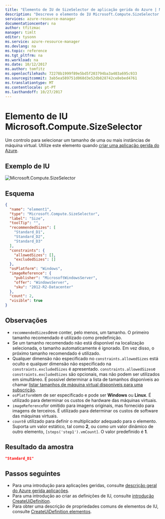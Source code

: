 ```yaml
---
title: "Elemento de IU de SizeSelector de aplicação gerida do Azure | Microsoft Docs"
description: "Descreve o elemento de IU Microsoft.Compute.SizeSelector para aplicações geridas do Azure"
services: azure-resource-manager
documentationcenter: na
author: tfitzmac
manager: timlt
editor: tysonn
ms.service: azure-resource-manager
ms.devlang: na
ms.topic: reference
ms.tgt_pltfrm: na
ms.workload: na
ms.date: 10/12/2017
ms.author: tomfitz
ms.openlocfilehash: 72278b1999f89e5bd5f203794ba3a403a695c933
ms.sourcegitcommit: 3ab5ea589751d068d3e52db828742ce8ebed4761
ms.translationtype: MT
ms.contentlocale: pt-PT
ms.lasthandoff: 10/27/2017
---
```

# <a name="microsoftcomputesizeselector-ui-element"></a>Elemento de IU Microsoft.Compute.SizeSelector
Um controlo para selecionar um tamanho de uma ou mais instâncias de máquina virtual. Utilize este elemento quando [criar uma aplicação gerida do Azure](publish-service-catalog-app.md).

## <a name="ui-sample"></a>Exemplo de IU
![Microsoft.Compute.SizeSelector](./media/managed-application-elements/microsoft.compute.sizeselector.png)

## <a name="schema"></a>Esquema
```json
{
  "name": "element1",
  "type": "Microsoft.Compute.SizeSelector",
  "label": "Size",
  "toolTip": "",
  "recommendedSizes": [
    "Standard_D1",
    "Standard_D2",
    "Standard_D3"
  ],
  "constraints": {
    "allowedSizes": [],
    "excludedSizes": []
  },
  "osPlatform": "Windows",
  "imageReference": {
    "publisher": "MicrosoftWindowsServer",
    "offer": "WindowsServer",
    "sku": "2012-R2-Datacenter"
  },
  "count": 2,
  "visible": true
}
```

## <a name="remarks"></a>Observações
- `recommendedSizes`deve conter, pelo menos, um tamanho. O primeiro tamanho recomendado é utilizado como predefinição.
- Se um tamanho recomendado não está disponível na localização selecionada, o tamanho automaticamente é ignorado. Em vez disso, o próximo tamanho recomendado é utilizado.
- Qualquer dimensão não especificado no `constraints.allowedSizes` está oculto e qualquer dimensão não especificado na `constraints.excludedSizes` é apresentado.
`constraints.allowedSizes`e `constraints.excludedSizes` são opcionais, mas não podem ser utilizados em simultâneo. É possível determinar a lista de tamanhos disponíveis ao chamar [listar tamanhos de máquina virtual disponíveis para uma subscrição](/rest/api/compute/virtualmachines/virtualmachines-list-sizes-region).
- `osPlatform`tem de ser especificado e pode ser **Windows** ou **Linux**. É utilizado para determinar os custos de hardware das máquinas virtuais.
- `imageReference`for omitido para imagens originais, mas fornecido para imagens de terceiros. É utilizado para determinar os custos de software das máquinas virtuais.
- `count`é utilizado para definir o multiplicador adequado para o elemento. Suporta um valor estático, tal como **2**, ou como um valor dinâmico de outro elemento, `[steps('step1').vmCount]`. O valor predefinido é **1**.

## <a name="sample-output"></a>Resultado da amostra
```json
"Standard_D1"
```

## <a name="next-steps"></a>Passos seguintes
* Para uma introdução para aplicações geridas, consulte [descrição geral do Azure gerida aplicações](overview.md).
* Para uma introdução ao criar as definições de IU, consulte [introdução CreateUiDefinition](create-uidefinition-overview.md).
* Para obter uma descrição de propriedades comuns de elementos de IU, consulte [CreateUiDefinition elementos](create-uidefinition-elements.md).
